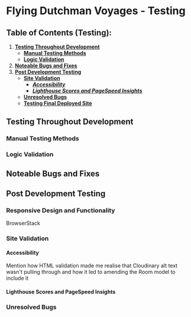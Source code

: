# **Flying Dutchman Voyages - Testing**

## **Table of Contents (Testing):**

1. [**Testing Throughout Development**](#testing-throughout-development)
    - [**Manual Testing Methods**](#manual-testing-methods)
    - [**Logic Validation**](#logic-validation)
1. [**Noteable Bugs and Fixes**](#noteable-bugs-and=fixes)
1. [**Post Development Testing**](#post-development-testing)
    - [**Site Validation**](#site-validation)
        - [**_Accessibility_**](#accessibility)
        - [**_Lighthouse Scores and PageSpeed Insights_**](#lighthouse-scores-and-pagespeed-insights)
    - [**Unresolved Bugs**](#unresolved-bugs)
    - [**Testing Final Deployed Site**](#testing-final-deployed-site)


## **Testing Throughout Development**


### **Manual Testing Methods**


### **Logic Validation**


## **Noteable Bugs and Fixes**


## **Post Development Testing**

### **Responsive Design and Functionality**

BrowserStack

### **Site Validation**

#### **Accessibility**

Mention how HTML validation made me realise that Cloudinary alt text wasn't pulling through and how it led to amending the Room model to include it

#### **Lighthouse Scores and PageSpeed Insights**


### **Unresolved Bugs**

